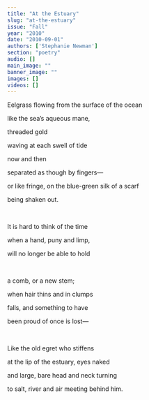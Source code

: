 ```yaml
---
title: "At the Estuary"
slug: "at-the-estuary"
issue: "Fall"
year: "2010"
date: "2010-09-01"
authors: ['Stephanie Newman']
section: "poetry"
audio: []
main_image: ""
banner_image: ""
images: []
videos: []
---
```

Eelgrass flowing from the surface of the ocean

 like the sea’s aqueous mane,

 threaded gold

 waving at each swell of tide

 now and then

 separated as though by fingers—

 or like fringe, on the blue-green silk of a scarf

 being shaken out.

  

 It is hard to think of the time

 when a hand, puny and limp,

 will no longer be able to hold

 

 a comb, or a new stem;

 when hair thins and in clumps

 falls, and something to have

 been proud of once is lost—

  

 Like the old egret who stiffens

 at the lip of the estuary, eyes naked

 and large, bare head and neck turning

to salt, river and air meeting behind him.


